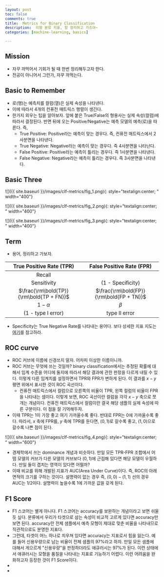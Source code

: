 ```yaml
---
layout: post
toc: false
comments: true
title:  Metrics for Binary Classification 
description:  이항 분류 지표, 함 정리하고 가즈아~ 
categories: [machine-learning, basics]

---
```


## Mission 

- 자꾸 까먹어서 기회가 될 때 한번 정리해두고자 한다. 
- 전공이 아니어서 그런가, 자꾸 까먹는다. 

## Basic to Remember 

- 로(행)는 예측치를 컬럼(열)은 실제 속성을 나타낸다. 
- 이에 따라서 4개의 컨퓨전 매트릭스 행렬이 생긴다. 
- 한가지 외우는 팁을 알아보자. 앞에 붙은 True/False의 형용사는 실제 속성(컬럼)에 따라서 결정된다. 반면 뒤에 오는 Positive/Negative는 예측 모델의 예측(로)을 따른다. 즉, 
	- True Positive: Positive라는 예측이 맞는 경우다. 즉, 컨퓨전 매트릭스에서 2사분면을 나타낸다. 
	- True Negative: Negative라는 예측이 맞는 경우다. 즉 4사분면을 나타난다. 
	- False Positive: Positive라는 예측이 틀리는 경우다. 즉 1사분면을 나타낸다. 
	- False Negative: Negative라는 예측이 틀리는 경우다. 즉 3사분면을 나타낸다. 

## Basic Three 

![]({{ site.baseurl }}/images/clf-metrics/fig_1.png){: style="textalign:center; " width="400"}

![]({{ site.baseurl }}/images/clf-metrics/fig_2.png){: style="textalign:center; " width="400"}

![]({{ site.baseurl }}/images/clf-metrics/fig_3.png){: style="textalign:center; " width="400"}

## Term 

* 용어, 정리하고 가보자. 

<STYLE TYPE="text/css">  
table {
	font-size: 120%;
	width: 100%;
	}  
</STYLE>  
 
|True Positive Rate (TPR) | False Positive Rate (FPR)|
|:--:|:--:|
|Recall | |
|Sensitivity | (1 - Specificity) | 
|$\frac{\rm\bold{TP}}{\rm\bold{TP + FN}}$| $\frac{\rm\bold{FP}}{\rm\bold{FP + TN}}$|
|$1-\alpha$ | $\beta$ |
| (1 - type I error) | type II error |

* Specificity는 True Negative Rate를 나타내는 용어다. 보다 상세한 지표 지도는 [여기](https://en.wikipedia.org/wiki/Precision_and_recall)를 참고하라. 

## ROC curve 

- ROC 커브에 이름에 신경쓰지 말자. 어차피 이상한 이름이니까. 
- ROC 커브는 무엇에 쓰는 것일까? binary classification에서는 추정된 확률에 대해서 임계 수준을 어디에 둘지에 따라서 해당 결과에 관한 판정을 다르게 내릴 수 있다. 이렇게 다른 임계치를 설정하면서 TPR와 FPR가 변하게 된다. 이 결과를 $x-y$ 평면 위에서 표시한 것이 ROC 곡선이다. 
	- 컨퓨전 매트릭스에서 컬럼으로 오른쪽의 비율이 TPR, 왼쪽 컬럼의 비율이 FPR을 나타내는 셈이다. 이렇게 보면, ROC 곡선이란 컬럼을 각각 $x-y$ 축으로 쪼개는 개념이다. 컨퓨전 매트릭스에서 컬럼이란 결국 해당 샘플의 실제 속성에 따른 구분이다. 이 점을 잘 기억해두자. 
- 이때 TPR는 1이 가장 좋고 여기 가까울수록 좋다. 반대로 FPR는 0에 가까울수록 좋다. 따라서, $x$ 축에 FPR를, $y$ 축에 TPR를 둔다면, $(0,1)$로 갈수록 좋고, $(1,0)$으로 갈수록 나쁜 점이 된다. 

![]({{ site.baseurl }}/images/clf-metrics/fig_4.png){: style="textalign:center; " width="600"}

- 경제학에서 쓰는 dominance 개념과 비슷하다. 만일 모든 TPR-FPR 조합에서 어떰 모델의 커브가 다른 모델의 커브보다 $(0,1)$에 근접해 있다면 해당 모델이 우월하다. 만일 둘이 겹치는 영역이 있다면 어떨까? 
- 이때 비교를 위해 개발된 지표가 AUC(Area Under Curve)이다. 즉, ROC의 아래 면적의 크기를 구하는 것이다. 설명력이 없는 경우 즉, $(0,0)-(1,1)$ 선의 경우 AUC는 1/2이다. 설명력이 높을수록 1에 가까운 값을 갖게 된다. 

## F1 Score 

- F1 스코어는 별게 아니다. F1 스코어는 accuracy를 보완하는 개념이라고 보면 쉬울 듯 싶다. 분류에서 우리가 타겟으로 삼는 속성이 비교적 고르게 있다면 accuracy만 보면 된다. accuracy란 전체 샘플에서 예측 모형이 제대로 맞춘 비율을 나타내므로 직관적으로도 분명한 지표다. 
- 그런데, 타겟이 어느 하나로 치우쳐 있다면 accuracy는 지표로서 힘을 잃는다. 예를 들어 신용우량으로 남는 비율이 전체 샘플의 97%라고 하자. 만일 모든 샘플에 대해서 게으르게 "신용우량"을 판정하더라도 애큐러시는 97%가 된다. 이런 상태에서 애큐러시는 모형을 품질을 나타내는 지표로 기능하기 어렵다. 이런 어려움을 완화하고자 등장한 것이 F1 Score이다. 
- 
- 


<!--stackedit_data:
eyJoaXN0b3J5IjpbLTg1NTQ1MTQzOCw2MzgyNjE0OCw2OTY2MT
cwNzUsMTY4MDkxNzExNiwtNTcxMjQ4NjU0LDIwOTc1OTE2MCwx
NDE1NTQxNTU1LC0xMjgyODk2MjEwLDE4MzE0OTA5NDAsMzU5Nz
U5NTk4LC02MTU3ODMzMzksLTE3MzQ2Nzc2MzEsMTI3OTE2MTE0
MCwtMTc4Nzc5NzYxMCwtMTQ2NzEyMjI4OCwtNzIyNjkxNDI5LC
0xOTUzNjU2Njg1LC02ODI2OTAwODgsODA5NTc3ODMyLC05Nzg1
MjQ3MV19
-->